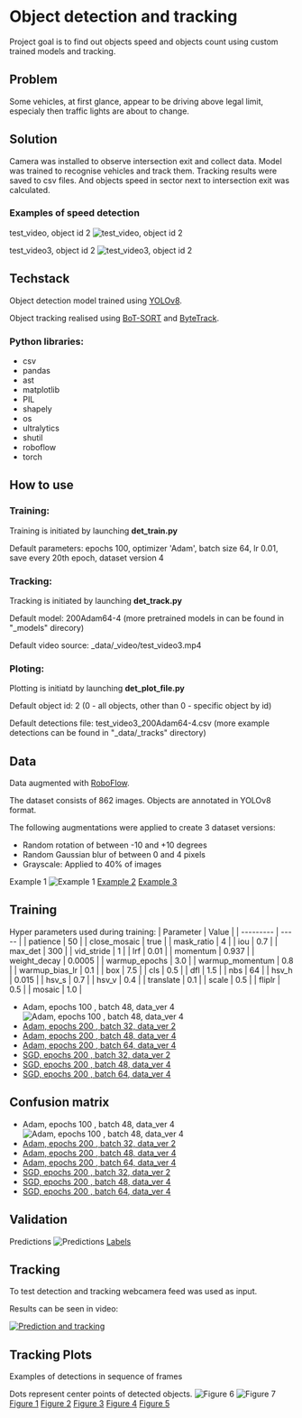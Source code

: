 # Object detection and tracking
Project goal is to find out objects speed and objects count using custom trained models and tracking.

## Problem
Some vehicles, at first glance, appear to be driving above legal limit, especialy then traffic lights are about to change.

## Solution
Camera was installed to observe intersection exit and collect data.
Model was trained to recognise vehicles and track them.
Tracking results were saved to csv files. And objects speed in sector next to intersection exit was calculated.

### Examples of speed detection
test_video, object id 2
![test_video, object id 2](/_data/_images/scatter_speed_test_video_200Adam64-4.csv.png)

test_video3, object id 2
![test_video3, object id 2](/_data/_images/scatter_speed_test_video3_200Adam64-4.csv.png)

## Techstack
Object detection model trained using [YOLOv8](https://docs.ultralytics.com).

Object tracking realised using [BoT-SORT](https://github.com/NirAharon/BoT-SORT) and [ByteTrack](https://github.com/ifzhang/ByteTrack).

### Python libraries:
- csv
- pandas
- ast
- matplotlib
- PIL
- shapely
- os
- ultralytics
- shutil
- roboflow
- torch

## How to use 
### Training:
Training is initiated by launching **det_train.py**

Default parameters: epochs 100, optimizer 'Adam', batch size 64, lr 0.01, save every 20th epoch, dataset version 4

### Tracking:
Tracking is initiated by launching **det_track.py**

Default model: 200Adam64-4 (more pretrained models in can be found in "_models" direcory)

Default video source: _data/_video/test_video3.mp4

### Ploting:
Plotting is initiatd by launching **det_plot_file.py**

Default object id: 2 (0 - all objects, other than 0 - specific object by id)

Default detections file: test_video3_200Adam64-4.csv (more example detections can be found in "_data/_tracks" directory)

## Data
Data augmented with [RoboFlow](https://app.roboflow.com).

The dataset consists of 862 images.
Objects are annotated in YOLOv8 format.

The following augmentations were applied to create 3 dataset versions:
- Random rotation of between -10 and +10 degrees
- Random Gaussian blur of between 0 and 4 pixels
- Grayscale: Applied to 40% of images

Example 1
![Example 1](/_models/100Adam48-4/train_batch0.jpg)
[Example 2](/_models/100Adam48-4/train_batch1.jpg)
[Example 3](/_models/100Adam48-4/train_batch2.jpg)


## Training
Hyper parameters used during training:
| Parameter | Value |
| --------- | ----- |
| patience | 50 |
| close_mosaic | true |
| mask_ratio | 4 |
| iou | 0.7 |
| max_det | 300 |
| vid_stride | 1 |
| lrf | 0.01 |
| momentum | 0.937 |
| weight_decay | 0.0005 |
| warmup_epochs | 3.0 |
| warmup_momentum | 0.8 |
| warmup_bias_lr | 0.1 |
| box | 7.5 |
| cls | 0.5 |
| dfl | 1.5 |
| nbs | 64 |
| hsv_h | 0.015 |
| hsv_s | 0.7 |
| hsv_v | 0.4 |
| translate | 0.1 |
| scale | 0.5 |
| fliplr | 0.5 |
| mosaic | 1.0 |

- Adam, epochs 100 , batch 48, data_ver 4
![Adam, epochs 100 , batch 48, data_ver 4](/_models/100Adam48-4/results.png)
- [Adam, epochs 200 , batch 32, data_ver 2](/_models/200Adam32-2/results.png)
- [Adam, epochs 200 , batch 48, data_ver 4](/_models/200Adam48-4/results.png)
- [Adam, epochs 200 , batch 64, data_ver 4](/_models/200Adam64-4/results.png)
- [SGD, epochs 200 , batch 32, data_ver 2](/_models/200SGD32-2/results.png)
- [SGD, epochs 200 , batch 48, data_ver 4](/_models/200SGD48-4/results.png)
- [SGD, epochs 200 , batch 64, data_ver 4](/_models/200SGD64-4/results.png)


## Confusion matrix

- Adam, epochs 100 , batch 48, data_ver 4
    ![Adam, epochs 100 , batch 48, data_ver 4](/_models/100Adam48-4/confusion_matrix.png)
- [Adam, epochs 200 , batch 32, data_ver 2](/_models/200Adam32-2/confusion_matrix.png)
- [Adam, epochs 200 , batch 48, data_ver 4](/_models/200Adam48-4/confusion_matrix.png)
- [Adam, epochs 200 , batch 64, data_ver 4](/_models/200Adam64-4/confusion_matrix.png)
- [SGD, epochs 200 , batch 32, data_ver 2](/_models/200SGD32-2/confusion_matrix.png)
- [SGD, epochs 200 , batch 48, data_ver 4](/_models/200SGD48-4/confusion_matrix.png)
- [SGD, epochs 200 , batch 64, data_ver 4](/_models/200SGD64-4/confusion_matrix.png)


## Validation
Predictions
![Predictions](/_models/100Adam48-4/val_batch0_pred.jpg)
[Labels](/_models/100Adam48-4/val_batch0_labels.jpg)


## Tracking
To test detection and tracking webcamera feed was used as input.

Results can be seen in video:

[![Prediction and tracking](https://img.youtube.com/vi/8dvHar8VCfk/0.jpg)](https://www.youtube.com/watch?v=8dvHar8VCfk)

## Tracking Plots

Examples of detections in sequence of frames

Dots represent center points of detected objects.
![Figure 6](/_data/_images/Figure_6.png)
![Figure 7](/_data/_images/Figure_7.png)
[Figure 1](/_data/_images/Figure_1.png)
[Figure 2](/_data/_images/Figure_2.png)
[Figure 3](/_data/_images/Figure_3.png)
[Figure 4](/_data/_images/Figure_4.png)
[Figure 5](/_data/_images/Figure_5.png)
